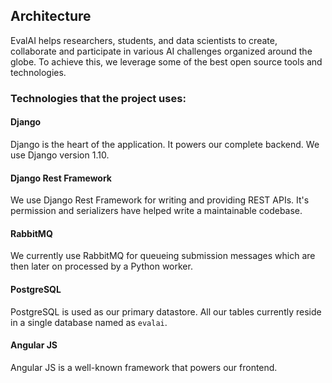 ## Architecture

EvalAI helps researchers, students, and data scientists to create, collaborate and participate in various AI challenges organized around the globe. To achieve this, we leverage some of the best open source tools and technologies.

### Technologies that the project uses:

#### Django

Django is the heart of the application. It powers our complete backend. We use Django version 1.10.

#### Django Rest Framework

We use Django Rest Framework for writing and providing REST APIs. It's permission and serializers have helped write a maintainable codebase.

#### RabbitMQ

We currently use RabbitMQ for queueing submission messages which are then later on processed by a Python worker.

#### PostgreSQL

PostgreSQL is used as our primary datastore. All our tables currently reside in a single database named as `evalai`.

#### Angular JS

Angular JS is a well-known framework that powers our frontend.
